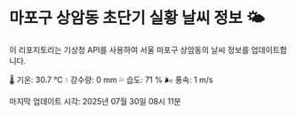 
# 마포구 상암동 초단기 실황 날씨 정보 🌤️

이 리포지토리는 기상청 API를 사용하여 서울 마포구 상암동의 날씨 정보를 업데이트합니다. 

🌡️ 기온: 30.7 ℃
💧 강수량: 0 mm
💦 습도: 71 %
🌬️ 풍속: 1 m/s

마지막 업데이트 시각: 2025년 07월 30일 08시 11분    
